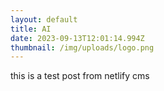 ```yaml
---
layout: default
title: AI
date: 2023-09-13T12:01:14.994Z
thumbnail: /img/uploads/logo.png
---
```

this is a test post from netlify cms
